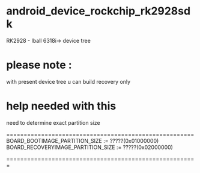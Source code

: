 android_device_rockchip_rk2928sdk
=================================

RK2928 - Iball 6318i-> device tree 

please note :
==============
with present device tree u can build recovery only 

help needed with this 
======================
need to determine exact partition size 

======================================================
BOARD_BOOTIMAGE_PARTITION_SIZE := ?????(0x01000000)                                                                                      
BOARD_RECOVERYIMAGE_PARTITION_SIZE := ?????(0x02000000)

=======================================================
